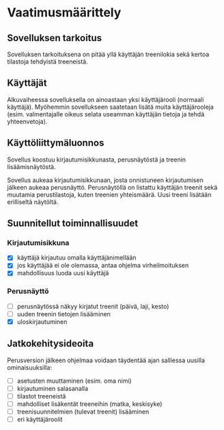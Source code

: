 # Vaatimusmäärittely

## Sovelluksen tarkoitus

Sovelluksen tarkoituksena on pitää yllä käyttäjän treenilokia sekä kertoa tilastoja tehdyistä treeneistä.

## Käyttäjät

Alkuvaiheessa sovelluksella on ainoastaan yksi käyttäjärooli (normaali käyttäjä). Myöhemmin sovellukseen saatetaan lisätä muita käyttäjärooleja (esim. valmentajalle oikeus selata useamman käyttäjän tietoja ja tehdä yhteenvetoja).

## Käyttöliittymäluonnos

Sovellus koostuu kirjautumisikkunasta, perusnäytöstä ja treenin lisäämisnäytöstä.

Sovellus aukeaa kirjautumisikkunaan, josta onnistuneen kirjautumisen jälkeen aukeaa perusnäyttö. Perusnäytöllä on listattu käyttäjän treenit sekä muutamia perustilastoja, kuten treenien yhteismäärä. Uusi treeni lisätään erilliseltä näytöltä.

## Suunnitellut toiminnallisuudet

### Kirjautumisikkuna

- [x] käyttäjä kirjautuu omalla käyttäjänimellään
- [x] jos käyttäjää ei ole olemassa, antaa ohjelma virheilmoituksen
- [x] mahdollisuus luoda uusi käyttäjä

### Perusnäyttö

- [ ] perusnäytössä näkyy kirjatut treenit (päivä, laji, kesto)
- [ ] uuden treenin tietojen lisääminen
- [x] uloskirjautuminen

## Jatkokehitysideoita

Perusversion jälkeen ohjelmaa voidaan täydentää ajan salliessa uusilla ominaisuuksilla:

- [ ] asetusten muuttaminen (esim. oma nimi)
- [ ] kirjautuminen salasanalla
- [ ] tilastot treeneistä
- [ ] mahdolliset lisäkentät treeneihin (matka, keskisyke)
- [ ] treenisuunnitelmien (tulevat treenit) lisääminen
- [ ] eri käyttäjäroolit
